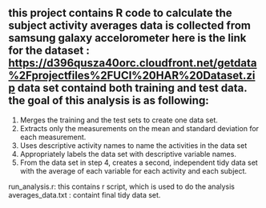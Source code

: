 

this project contains R code to calculate the subject activity averages
data is collected from samsung galaxy accelorometer
here is the link for the dataset : https://d396qusza40orc.cloudfront.net/getdata%2Fprojectfiles%2FUCI%20HAR%20Dataset.zip 
data set containd both training and test data.
the goal of this analysis is as following:
----------------------------------------------------------------------------
1) Merges the training and the test sets to create one data set.
2) Extracts only the measurements on the mean and standard deviation for each measurement. 
3) Uses descriptive activity names to name the activities in the data set
4) Appropriately labels the data set with descriptive variable names. 
5) From the data set in step 4, creates a second, independent tidy data set with the average of each variable for each activity and each subject.


run_analysis.r: this contains r script, which is used to do the analysis
averages_data.txt : containt final tidy data set.
